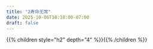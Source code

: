 ```yaml
---
title: "2寿命无常"
date: 2025-10-06T10:18:00-07:00
draft: false
---
```


{{% children style="h2" depth="4" %}}{{% /children %}}
